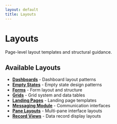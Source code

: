 ```yaml
---
layout: default
title: Layouts
---
```


# Layouts

Page-level layout templates and structural guidance.

## Available Layouts

- **[Dashboards](dashboards/)** - Dashboard layout patterns
- **[Empty States](empty-states/)** - Empty state design patterns
- **[Forms](forms/)** - Form layout and structure
- **[Grids](grids/)** - Grid system and data tables
- **[Landing Pages](landing-pages/)** - Landing page templates
- **[Messaging Module](messaging-module/)** - Communication interfaces
- **[Pane Layouts](pane-layouts/)** - Multi-pane interface layouts
- **[Record Views](record-views/)** - Data record display layouts